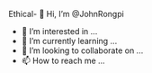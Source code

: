 Ethical- 👋 Hi, I’m @JohnRongpi
- 👀 I’m interested in ...
- 🌱 I’m currently learning ...
- 💞️ I’m looking to collaborate on ...
- 📫 How to reach me ...

<!---
JohnRongpi/JohnRongpi is a ✨ special ✨ repository because its `README.md` (this file) appears on your GitHub profile.
You can click the Preview link to take a look at your changes.
--->
